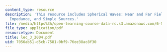 ```yaml
---
content_type: resource
description: 'This resource includes Spherical Waves: Near and Far Field, Radiation
  Impedance, and Simple Sources.'
file: /media/https%3A/open-learning-course-data-rc.s3.amazonaws.com/6-551j-acoustics-of-speech-and-hearing-fall-2004/7056ab51d5cb75810bf976ee38ac8f30_lec_3_2004.pdf
file_type: application/pdf
resourcetype: Document
title: lec_3_2004.pdf
uid: 7056ab51-d5cb-7581-0bf9-76ee38ac8f30
---
```

